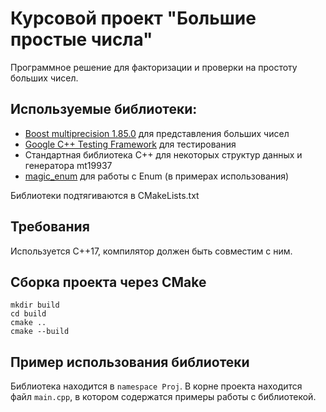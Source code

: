 # Курсовой проект "Большие простые числа"

Программное решение для факторизации и проверки на простоту больших чисел. 

## Используемые библиотеки:

* [Boost multiprecision 1.85.0](https://github.com/boostorg/multiprecision.git) для представления больших чисел
* [Google C++ Testing Framework](https://github.com/google/googletest) для тестирования
* Стандартная библиотека C++ для некоторых структур данных и генератора mt19937
* [magic_enum](https://github.com/Neargye/magic_enum) для работы с Enum (в примерах использования)

Библиотеки подтягиваются в CMakeLists.txt

## Требования
Используется C++17, компилятор должен быть совместим с ним.

## Сборка проекта через CMake

```
mkdir build
cd build
cmake ..
cmake --build
```

## Пример использования библиотеки
Библиотека находится в ``namespace Proj``.
В корне проекта находится файл ``main.cpp``, в котором содержатся примеры работы с библиотекой.
